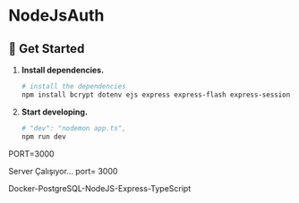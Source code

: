 # NodeJsAuth
## 🚀 Get Started

1. **Install dependencies.**

   ```sh
   # install the dependencies
   npm install bcrypt dotenv ejs express express-flash express-session passport passport-local pg postgres
   ```

1. **Start developing.**

   ```sh
   # "dev": "nodemon app.ts",
   npm run dev
   ```
PORT=3000

Server Çalışıyor... port= 3000

Docker-PostgreSQL-NodeJS-Express-TypeScript
